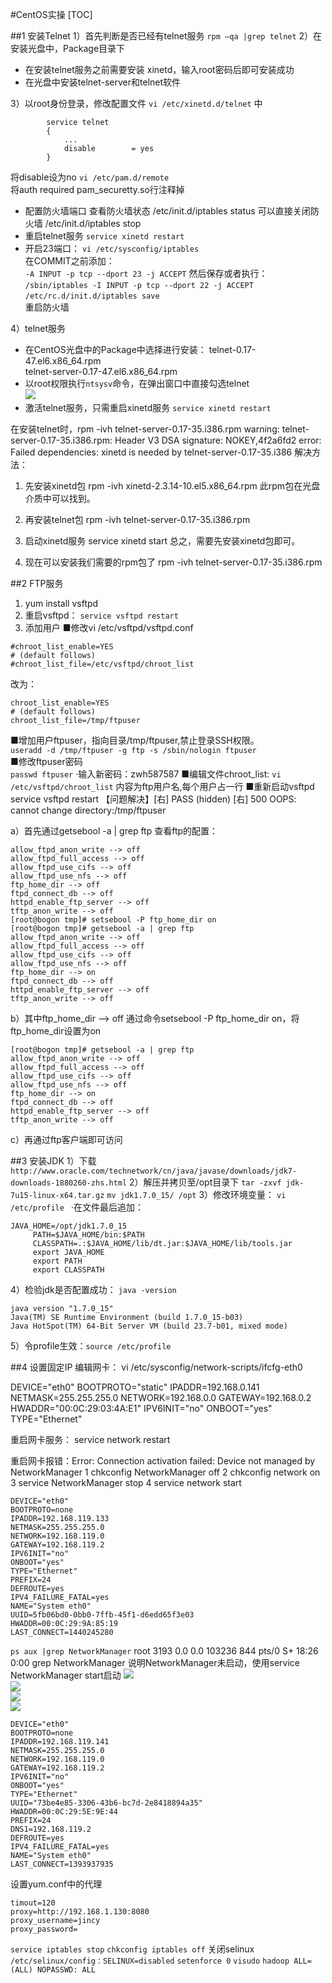 #CentOS实操
[TOC]

##1 安装Telnet
1）首先判断是否已经有telnet服务
    `rpm –qa |grep telnet`
2）在安装光盘中，Package目录下
- 在安装telnet服务之前需要安装 xinetd，输入root密码后即可安装成功
- 在光盘中安装telnet-server和telnet软件

3）以root身份登录，修改配置文件
`vi /etc/xinetd.d/telnet` 中  
~~~
        service telnet
        {
            ...
            disable        = yes
        }
~~~
将disable设为no
`vi /etc/pam.d/remote`  
将auth required pam_securetty.so行注释掉  
- 配置防火墙端口
  查看防火墙状态 /etc/init.d/iptables status 
  可以直接关闭防火墙 /etc/init.d/iptables stop
- 重启telnet服务
`service xinetd restart`  
- 开启23端口：
`vi /etc/sysconfig/iptables`  
在COMMIT之前添加：  
`-A INPUT -p tcp --dport 23 -j ACCEPT`
然后保存或者执行：  
`/sbin/iptables -I INPUT -p tcp --dport 22 -j ACCEPT`  
`/etc/rc.d/init.d/iptables save`  
重启防火墙  

4）telnet服务  
- 在CentOS光盘中的Package中选择进行安装：
  telnet-0.17-47.el6.x86_64.rpm  
  telnet-server-0.17-47.el6.x86_64.rpm  
- 以root权限执行`ntsysv`命令，在弹出窗口中直接勾选telnet  
![](./img/1.png)  
- 激活telnet服务，只需重启xinetd服务
`service xinetd restart`  

在安装telnet时，rpm -ivh telnet-server-0.17-35.i386.rpm
warning: telnet-server-0.17-35.i386.rpm: Header V3 DSA signature: NOKEY,4f2a6fd2
error: Failed dependencies:
           xinetd is needed by telnet-server-0.17-35.i386
解决方法：
1. 先安装xinetd包
rpm -ivh xinetd-2.3.14-10.el5.x86_64.rpm
此rpm包在光盘介质中可以找到。

2. 再安装telnet包
rpm -ivh telnet-server-0.17-35.i386.rpm

3. 启动xinetd服务
service xinetd start
总之，需要先安装xinetd包即可。

4. 现在可以安装我们需要的rpm包了
rpm -ivh telnet-server-0.17-35.i386.rpm  

##2 FTP服务
1. yum install vsftpd
2. 重启vsftpd： 
`service vsftpd restart`
3. 添加用户
■修改vi /etc/vsftpd/vsftpd.conf
~~~
#chroot_list_enable=YES
# (default follows)
#chroot_list_file=/etc/vsftpd/chroot_list
~~~
改为：
~~~
chroot_list_enable=YES
# (default follows)
chroot_list_file=/tmp/ftpuser
~~~
■增加用户ftpuser，指向目录/tmp/ftpuser,禁止登录SSH权限。  
`useradd -d /tmp/ftpuser -g ftp -s /sbin/nologin ftpuser`  
■修改ftpuser密码  
`passwd ftpuser`
·输入新密码：zwh587587
■编辑文件chroot_list: 
`vi /etc/vsftpd/chroot_list`    内容为ftp用户名,每个用户占一行
■重新启动vsftpd  service vsftpd restart
【问题解决】[右] PASS (hidden)  [右] 500 OOPS: cannot change directory:/tmp/ftpuser  

a）首先通过getsebool -a | grep ftp 查看ftp的配置：
~~~
allow_ftpd_anon_write --> off
allow_ftpd_full_access --> off
allow_ftpd_use_cifs --> off
allow_ftpd_use_nfs --> off
ftp_home_dir --> off
ftpd_connect_db --> off
httpd_enable_ftp_server --> off
tftp_anon_write --> off
[root@bogon tmp]# setsebool -P ftp_home_dir on
[root@bogon tmp]# getsebool -a | grep ftp
allow_ftpd_anon_write --> off
allow_ftpd_full_access --> off
allow_ftpd_use_cifs --> off
allow_ftpd_use_nfs --> off
ftp_home_dir --> on
ftpd_connect_db --> off
httpd_enable_ftp_server --> off
tftp_anon_write --> off
~~~
b）其中ftp_home_dir --> off
   通过命令setsebool -P ftp_home_dir on，将ftp_home_dir设置为on
~~~
[root@bogon tmp]# getsebool -a | grep ftp
allow_ftpd_anon_write --> off
allow_ftpd_full_access --> off
allow_ftpd_use_cifs --> off
allow_ftpd_use_nfs --> off
ftp_home_dir --> on
ftpd_connect_db --> off
httpd_enable_ftp_server --> off
tftp_anon_write --> off
~~~
c）再通过ftp客户端即可访问

##3 安装JDK
1）下载
`http://www.oracle.com/technetwork/cn/java/javase/downloads/jdk7-downloads-1880260-zhs.html`
2）解压并拷贝至/opt目录下
`tar -zxvf jdk-7u15-linux-x64.tar.gz`
`mv jdk1.7.0_15/ /opt`
3）修改环境变量：
`vi /etc/profile `
·在文件最后追加：
~~~
JAVA_HOME=/opt/jdk1.7.0_15
     PATH=$JAVA_HOME/bin:$PATH
     CLASSPATH=.:$JAVA_HOME/lib/dt.jar:$JAVA_HOME/lib/tools.jar
     export JAVA_HOME
     export PATH
     export CLASSPATH
~~~
4）检验jdk是否配置成功：
`java -version`
~~~
java version "1.7.0_15"
Java(TM) SE Runtime Environment (build 1.7.0_15-b03)
Java HotSpot(TM) 64-Bit Server VM (build 23.7-b01, mixed mode)
~~~
5）令profile生效：`source /etc/profile`  

##4 设置固定IP
编辑网卡：
vi /etc/sysconfig/network-scripts/ifcfg-eth0

DEVICE="eth0"
BOOTPROTO="static"
IPADDR=192.168.0.141
NETMASK=255.255.255.0
NETWORK=192.168.0.0
GATEWAY=192.168.0.2
HWADDR="00:0C:29:03:4A:E1"
IPV6INIT="no"
ONBOOT="yes"
TYPE="Ethernet"

重启网卡服务：
service network restart

重启网卡报错：Error: Connection activation failed: Device not managed by NetworkManager
1 chkconfig NetworkManager off
2 chkconfig network on
3 service NetworkManager stop
4 service network start
~~~
DEVICE="eth0"
BOOTPROTO=none
IPADDR=192.168.119.133
NETMASK=255.255.255.0
NETWORK=192.168.119.0
GATEWAY=192.168.119.2
IPV6INIT="no"
ONBOOT="yes"
TYPE="Ethernet"
PREFIX=24
DEFROUTE=yes
IPV4_FAILURE_FATAL=yes
NAME="System eth0"
UUID=5fb06bd0-0bb0-7ffb-45f1-d6edd65f3e03
HWADDR=00:0C:29:9A:85:19
LAST_CONNECT=1440245280
~~~

`ps aux |grep NetworkManager`
root 3193 0.0 0.0 103236 844 pts/0 S+ 18:26 0:00 grep NetworkManager
说明NetworkManager未启动，使用service NetworkManager start启动
![](./img/2.png)  
![](./img/3.png)  
![](./img/4.png)  
![](./img/5/png)  
~~~
DEVICE="eth0"
BOOTPROTO=none
IPADDR=192.168.119.141
NETMASK=255.255.255.0
NETWORK=192.168.119.0
GATEWAY=192.168.119.2
IPV6INIT="no"
ONBOOT="yes"
TYPE="Ethernet"
UUID="73be4e85-3306-43b6-bc7d-2e8418894a35"
HWADDR=00:0C:29:5E:9E:44
PREFIX=24
DNS1=192.168.119.2
DEFROUTE=yes
IPV4_FAILURE_FATAL=yes
NAME="System eth0"
LAST_CONNECT=1393937935
~~~


设置yum.conf中的代理
~~~
timout=120
proxy=http://192.168.1.130:8080
proxy_username=jincy
proxy_password=
~~~

`service iptables stop`
`chkconfig iptables off`
关闭selinux
`/etc/selinux/config：SELINUX=disabled`
`setenforce 0`
`visudo`
`hadoop ALL=(ALL) NOPASSWD: ALL`